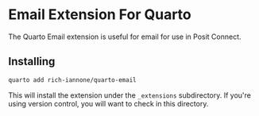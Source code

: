 # Email Extension For Quarto

The Quarto Email extension is useful for email for use in Posit Connect.

## Installing

```bash
quarto add rich-iannone/quarto-email
```

This will install the extension under the `_extensions` subdirectory.
If you're using version control, you will want to check in this directory.
